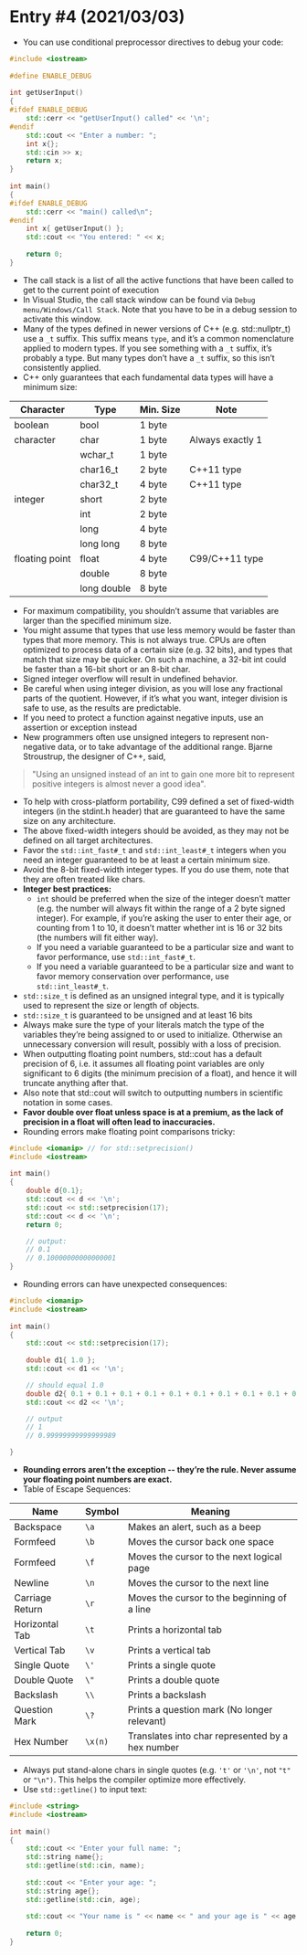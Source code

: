 # Entry #4 (2021/03/03)

- You can use conditional preprocessor directives to debug your code:

```cpp
#include <iostream>
 
#define ENABLE_DEBUG
 
int getUserInput()
{
#ifdef ENABLE_DEBUG
    std::cerr << "getUserInput() called" << '\n';
#endif
    std::cout << "Enter a number: ";
    int x{};
    std::cin >> x;
    return x;
}
 
int main()
{
#ifdef ENABLE_DEBUG
    std::cerr << "main() called\n";
#endif
    int x{ getUserInput() };
    std::cout << "You entered: " << x;
 
    return 0;
}
```

- The call stack is a list of all the active functions that have been called to
  get to the current point of execution
- In Visual Studio, the call stack window can be found via `Debug menu/Windows/Call Stack`.
  Note that you have to be in a debug session to activate this window.
- Many of the types defined in newer versions of C++ (e.g. std::nullptr_t) use a `_t`
  suffix. This suffix means `type`, and it’s a common nomenclature applied to
  modern types. If you see something with a `_t` suffix, it’s probably a type.
  But many types don’t have a `_t` suffix, so this isn’t consistently applied.
- C++ only guarantees that each fundamental data types will have a minimum size:

| Character      | Type        | Min. Size | Note             |
|----------------|-------------|-----------|------------------|
| boolean        | bool        | 1 byte    |                  |
| character      | char        | 1 byte    | Always exactly 1 |
|                | wchar_t     | 1 byte    |                  |
|                | char16_t    | 2 byte    | C++11 type       |
|                | char32_t    | 4 byte    | C++11 type       |
| integer        | short       | 2 byte    |                  |
|                | int         | 2 byte    |                  |
|                | long        | 4 byte    |                  |
|                | long long   | 8 byte    |                  |
| floating point | float       | 4 byte    | C99/C++11 type   |
|                | double      | 8 byte    |                  |
|                | long double | 8 byte    |                  |

- For maximum compatibility, you shouldn’t assume that variables are larger than
  the specified minimum size.
- You might assume that types that use less memory would be faster than types that
  more memory. This is not always true. CPUs are often optimized to process data
  of a certain size (e.g. 32 bits), and types that match that size may be quicker.
  On such a machine, a 32-bit int could be faster than a 16-bit short or an 8-bit char.
- Signed integer overflow will result in undefined behavior.
- Be careful when using integer division, as you will lose any fractional parts of
  the quotient. However, if it’s what you want, integer division is safe to use,
  as the results are predictable.
- If you need to protect a function against negative inputs, use an assertion or
  exception instead
- New programmers often use unsigned integers to represent non-negative data, or to take advantage of the additional range. Bjarne Stroustrup, the designer of C++, said,
  
> "Using an unsigned instead of an int to gain one more bit to represent positive
> integers is almost never a good idea".

- To help with cross-platform portability, C99 defined a set of fixed-width integers
  (in the stdint.h header) that are guaranteed to have the same size on any architecture.
- The above fixed-width integers should be avoided, as they may not be defined on
  all target architectures.
- Favor the `std::int_fast#_t` and `std::int_least#_t` integers when you need an
  integer guaranteed to be at least a certain minimum size.
- Avoid the 8-bit fixed-width integer types. If you do use them, note that they
  are often treated like chars.
- **Integer best practices:**
  - `int` should be preferred when the size of the integer doesn’t matter (e.g.
  the number will always fit within the range of a 2 byte signed integer). For
  example, if you’re asking the user to enter their age, or counting from 1 to 10,
  it doesn’t matter whether int is 16 or 32 bits (the numbers will fit either way).
  - If you need a variable guaranteed to be a particular size and want to favor
  performance, use `std::int_fast#_t`.
  - If you need a variable guaranteed to be a particular size and want to favor
  memory conservation over performance, use `std::int_least#_t`.
- `std::size_t` is defined as an unsigned integral type, and it is typically used
  to represent the size or length of objects.
- `std::size_t` is guaranteed to be unsigned and at least 16 bits
- Always make sure the type of your literals match the type of the variables they’re
  being assigned to or used to initialize. Otherwise an unnecessary conversion will result, possibly with a loss of precision.
- When outputting floating point numbers, std::cout has a default precision of 6,
  i.e. it assumes all floating point variables are only significant to 6 digits
  (the minimum precision of a float), and hence it will truncate anything after that.
- Also note that std::cout will switch to outputting numbers in scientific notation
  in some cases.
- **Favor double over float unless space is at a premium, as the lack of precision
  in a float will often lead to inaccuracies.**
- Rounding errors make floating point comparisons tricky:

```cpp
#include <iomanip> // for std::setprecision()
#include <iostream>
 
int main()
{
    double d{0.1};
    std::cout << d << '\n'; 
    std::cout << std::setprecision(17);
    std::cout << d << '\n';
    return 0;

    // output:
    // 0.1
    // 0.10000000000000001
}
```

- Rounding errors can have unexpected consequences:

```cpp
#include <iomanip>
#include <iostream>
 
int main()
{
    std::cout << std::setprecision(17);
 
    double d1{ 1.0 };
    std::cout << d1 << '\n';

    // should equal 1.0
    double d2{ 0.1 + 0.1 + 0.1 + 0.1 + 0.1 + 0.1 + 0.1 + 0.1 + 0.1 + 0.1 };
    std::cout << d2 << '\n';

    // output
    // 1
    // 0.99999999999999989

}
```

- **Rounding errors aren’t the exception -- they’re the rule. Never assume your
  floating point numbers are exact.**
- Table of Escape Sequences:

| Name            | Symbol  | Meaning                                          |
|-----------------|---------|--------------------------------------------------|
| Backspace       | `\a`    | Makes an alert, such as a beep                   |
| Formfeed        | `\b`    | Moves the cursor back one space                  |
| Formfeed        | `\f`    | Moves the cursor to the next logical page        |
| Newline         | `\n`    | Moves the cursor to the next line                |
| Carriage Return | `\r`    | Moves the cursor to the beginning of a line      |
| Horizontal Tab  | `\t`    | Prints a horizontal tab                          |
| Vertical Tab    | `\v`    | Prints a vertical tab                            |
| Single Quote    | `\'`    | Prints a single quote                            |
| Double Quote    | `\"`    | Prints a double quote                            |
| Backslash       | `\\`    | Prints a backslash                               |
| Question Mark   | `\?`    | Prints a question mark (No longer relevant)      |
| Hex Number      | `\x(n)` | Translates into char represented by a hex number |

- Always put stand-alone chars in single quotes (e.g. `'t'` or `'\n'`, not `"t"`
  or `"\n")`. This helps the compiler optimize more effectively.
- Use `std::getline()` to input text:

```cpp
#include <string>
#include <iostream>
 
int main()
{
    std::cout << "Enter your full name: ";
    std::string name{};
    std::getline(std::cin, name);
 
    std::cout << "Enter your age: ";
    std::string age{};
    std::getline(std::cin, age);
 
    std::cout << "Your name is " << name << " and your age is " << age << '\n';
 
    return 0;
}
```

